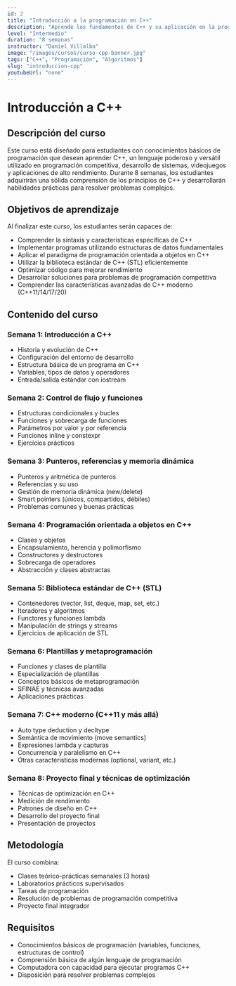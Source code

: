 ```yaml
---
id: 2
title: "Introducción a la programación en C++"
description: "Aprende los fundamentos de C++ y su aplicación en la programación competitiva y desarrollo de sistemas."
level: "Intermedio"
duration: "8 semanas"
instructor: "Daniel Villalba"
image: "/images/cursos/curso-cpp-banner.jpg"
tags: ["C++", "Programación", "Algoritmos"]
slug: "introduccion-cpp"
youtubeUrl: "none"
---
```


# Introducción a C++

## Descripción del curso

Este curso está diseñado para estudiantes con conocimientos básicos de programación que desean aprender C++, un lenguaje poderoso y versátil utilizado en programación competitiva, desarrollo de sistemas, videojuegos y aplicaciones de alto rendimiento. Durante 8 semanas, los estudiantes adquirirán una sólida comprensión de los principios de C++ y desarrollarán habilidades prácticas para resolver problemas complejos.

## Objetivos de aprendizaje

Al finalizar este curso, los estudiantes serán capaces de:

- Comprender la sintaxis y características específicas de C++
- Implementar programas utilizando estructuras de datos fundamentales
- Aplicar el paradigma de programación orientada a objetos en C++
- Utilizar la biblioteca estándar de C++ (STL) eficientemente
- Optimizar código para mejorar rendimiento
- Desarrollar soluciones para problemas de programación competitiva
- Comprender las características avanzadas de C++ moderno (C++11/14/17/20)

## Contenido del curso

### Semana 1: Introducción a C++
- Historia y evolución de C++
- Configuración del entorno de desarrollo
- Estructura básica de un programa en C++
- Variables, tipos de datos y operadores
- Entrada/salida estándar con iostream

### Semana 2: Control de flujo y funciones
- Estructuras condicionales y bucles
- Funciones y sobrecarga de funciones
- Parámetros por valor y por referencia
- Funciones inline y constexpr
- Ejercicios prácticos

### Semana 3: Punteros, referencias y memoria dinámica
- Punteros y aritmética de punteros
- Referencias y su uso
- Gestión de memoria dinámica (new/delete)
- Smart pointers (únicos, compartidos, débiles)
- Problemas comunes y buenas prácticas

### Semana 4: Programación orientada a objetos en C++
- Clases y objetos
- Encapsulamiento, herencia y polimorfismo
- Constructores y destructores
- Sobrecarga de operadores
- Abstracción y clases abstractas

### Semana 5: Biblioteca estándar de C++ (STL)
- Contenedores (vector, list, deque, map, set, etc.)
- Iteradores y algoritmos
- Functores y funciones lambda
- Manipulación de strings y streams
- Ejercicios de aplicación de STL

### Semana 6: Plantillas y metaprogramación
- Funciones y clases de plantilla
- Especialización de plantillas
- Conceptos básicos de metaprogramación
- SFINAE y técnicas avanzadas
- Aplicaciones prácticas

### Semana 7: C++ moderno (C++11 y más allá)
- Auto type deduction y decltype
- Semántica de movimiento (move semantics)
- Expresiones lambda y capturas
- Concurrencia y paralelismo en C++
- Otras características modernas (optional, variant, etc.)

### Semana 8: Proyecto final y técnicas de optimización
- Técnicas de optimización en C++
- Medición de rendimiento
- Patrones de diseño en C++
- Desarrollo del proyecto final
- Presentación de proyectos

## Metodología

El curso combina:
- Clases teórico-prácticas semanales (3 horas)
- Laboratorios prácticos supervisados
- Tareas de programación
- Resolución de problemas de programación competitiva
- Proyecto final integrador

## Requisitos

- Conocimientos básicos de programación (variables, funciones, estructuras de control)
- Comprensión básica de algún lenguaje de programación
- Computadora con capacidad para ejecutar programas C++
- Disposición para resolver problemas complejos